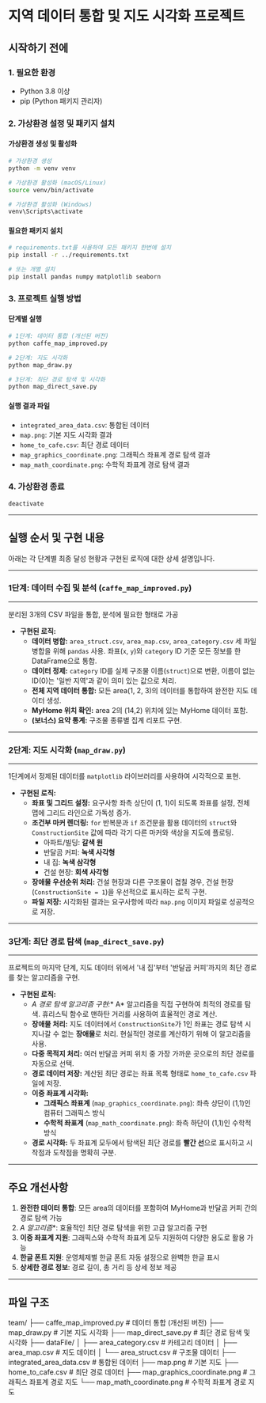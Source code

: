 # 지역 데이터 통합 및 지도 시각화 프로젝트

## 시작하기 전에

### 1. 필요한 환경
- Python 3.8 이상
- pip (Python 패키지 관리자)

### 2. 가상환경 설정 및 패키지 설치

#### 가상환경 생성 및 활성화
```bash
# 가상환경 생성
python -m venv venv

# 가상환경 활성화 (macOS/Linux)
source venv/bin/activate

# 가상환경 활성화 (Windows)
venv\Scripts\activate
```

#### 필요한 패키지 설치
```bash
# requirements.txt를 사용하여 모든 패키지 한번에 설치
pip install -r ../requirements.txt

# 또는 개별 설치
pip install pandas numpy matplotlib seaborn
```

### 3. 프로젝트 실행 방법

#### 단계별 실행
```bash
# 1단계: 데이터 통합 (개선된 버전)
python caffe_map_improved.py

# 2단계: 지도 시각화
python map_draw.py

# 3단계: 최단 경로 탐색 및 시각화
python map_direct_save.py
```

#### 실행 결과 파일
- `integrated_area_data.csv`: 통합된 데이터
- `map.png`: 기본 지도 시각화 결과
- `home_to_cafe.csv`: 최단 경로 데이터
- `map_graphics_coordinate.png`: 그래픽스 좌표계 경로 탐색 결과
- `map_math_coordinate.png`: 수학적 좌표계 경로 탐색 결과

### 4. 가상환경 종료
```bash
deactivate
```

---

## 실행 순서 및 구현 내용

아래는 각 단계별 최종 달성 현황과 구현된 로직에 대한 상세 설명입니다.

---

### 1단계: 데이터 수집 및 분석 (`caffe_map_improved.py`)

****

분리된 3개의 CSV 파일을 통합, 분석에 필요한 형태로 가공

* **구현된 로직:**
    * **데이터 병합:** `area_struct.csv`, `area_map.csv`, `area_category.csv` 세 파일 병합을 위해 `pandas` 사용. 좌표(`x`, `y`)와 `category` ID 기준 모든 정보를 한 DataFrame으로 통합.
    * **데이터 정제:** `category` ID를 실제 구조물 이름(`struct`)으로 변환, 이름이 없는 ID(0)는 '일반 지역'과 같이 의미 있는 값으로 처리.
    * **전체 지역 데이터 통합:** 모든 area(1, 2, 3)의 데이터를 통합하여 완전한 지도 데이터 생성.
    * **MyHome 위치 확인:** area 2의 (14,2) 위치에 있는 MyHome 데이터 포함.
    * **(보너스) 요약 통계:** 구조물 종류별 집계 리포트 구현.

---

### 2단계: 지도 시각화 (`map_draw.py`)

****

1단계에서 정제된 데이터를 `matplotlib` 라이브러리를 사용하여 시각적으로 표현.

* **구현된 로직:**
    * **좌표 및 그리드 설정:** 요구사항 좌측 상단이 (1, 1)이 되도록 좌표를 설정, 전체 맵에 그리드 라인으로 가독성 증가.
    * **조건부 마커 렌더링:** `for` 반복문과 `if` 조건문을 활용 데이터의 `struct`와 `ConstructionSite` 값에 따라 각기 다른 마커와 색상을 지도에 플로팅.
        * 아파트/빌딩: **갈색 원**
        * 반달곰 커피: **녹색 사각형**
        * 내 집: **녹색 삼각형**
        * 건설 현장: **회색 사각형**
    * **장애물 우선순위 처리:** 건설 현장과 다른 구조물이 겹칠 경우, 건설 현장(`ConstructionSite = 1`)을 우선적으로 표시하는 로직 구현.
    * **파일 저장:** 시각화된 결과는 요구사항에 따라 `map.png` 이미지 파일로 성공적으로 저장.

---

### 3단계: 최단 경로 탐색 (`map_direct_save.py`)

****

프로젝트의 마지막 단계, 지도 데이터 위에서 '내 집'부터 '반달곰 커피'까지의 최단 경로를 찾는 알고리즘을 구현.

* **구현된 로직:**
    * **A* 경로 탐색 알고리즘 구현:** A* 알고리즘을 직접 구현하여 최적의 경로를 탐색. 휴리스틱 함수로 맨하탄 거리를 사용하여 효율적인 경로 계산.
    * **장애물 처리:** 지도 데이터에서 `ConstructionSite`가 1인 좌표는 경로 탐색 시 지나갈 수 없는 **장애물**로 처리. 현실적인 경로를 계산하기 위해 이 알고리즘을 사용.
    * **다중 목적지 처리:** 여러 반달곰 커피 위치 중 가장 가까운 곳으로의 최단 경로를 자동으로 선택.
    * **경로 데이터 저장:** 계산된 최단 경로는 좌표 목록 형태로 `home_to_cafe.csv` 파일에 저장.
    * **이중 좌표계 시각화:** 
        * **그래픽스 좌표계** (`map_graphics_coordinate.png`): 좌측 상단이 (1,1)인 컴퓨터 그래픽스 방식
        * **수학적 좌표계** (`map_math_coordinate.png`): 좌측 하단이 (1,1)인 수학적 방식
    * **경로 시각화:** 두 좌표계 모두에서 탐색된 최단 경로를 **빨간 선**으로 표시하고 시작점과 도착점을 명확히 구분.

---

## 주요 개선사항

1. **완전한 데이터 통합**: 모든 area의 데이터를 포함하여 MyHome과 반달곰 커피 간의 경로 탐색 가능
2. **A* 알고리즘**: 효율적인 최단 경로 탐색을 위한 고급 알고리즘 구현
3. **이중 좌표계 지원**: 그래픽스와 수학적 좌표계 모두 지원하여 다양한 용도로 활용 가능
4. **한글 폰트 지원**: 운영체제별 한글 폰트 자동 설정으로 완벽한 한글 표시
5. **상세한 경로 정보**: 경로 길이, 총 거리 등 상세 정보 제공

---

## 파일 구조
team/
├── caffe_map_improved.py      # 데이터 통합 (개선된 버전)
├── map_draw.py                 # 기본 지도 시각화
├── map_direct_save.py          # 최단 경로 탐색 및 시각화
├── dataFile/
│   ├── area_category.csv       # 카테고리 데이터
│   ├── area_map.csv           # 지도 데이터
│   └── area_struct.csv        # 구조물 데이터
├── integrated_area_data.csv    # 통합된 데이터
├── map.png                     # 기본 지도
├── home_to_cafe.csv           # 최단 경로 데이터
├── map_graphics_coordinate.png # 그래픽스 좌표계 경로 지도
└── map_math_coordinate.png     # 수학적 좌표계 경로 지도